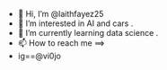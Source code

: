 - 👋 Hi, I’m @laithfayez25
- 👀 I’m interested in AI and cars .
- 🌱 I’m currently learning data science .
- 📫 How to reach me ==>
- ig==@vi0jo
